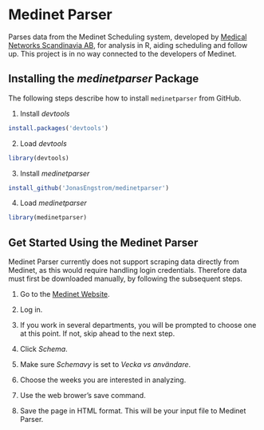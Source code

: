 # Medinet Parser

Parses data from the Medinet Scheduling system, developed by [Medical Networks Scandinavia AB](https://www.medinetworks.se), for analysis in R, aiding scheduling and follow up. This project is in no way connected to the developers of Medinet.

## Installing the *medinetparser* Package

The following steps describe how to install `medinetparser` from GitHub.

1. Install *devtools*
```r
install.packages('devtools')
```
2. Load *devtools*
```r
library(devtools)
```
3. Install *medinetparser*
```r
install_github('JonasEngstrom/medinetparser')
```
4. Load *medinetparser*
```r
library(medinetparser)
```

## Get Started Using the Medinet Parser

Medinet Parser currently does not support scraping data directly from Medinet, as this would require handling login credentials. Therefore data must first be downloaded manually, by following the subsequent steps.

1. Go to the [Medinet Website](https://medinet.se).

2. Log in.

3. If you work in several departments, you will be prompted to choose one at this point. If not, skip ahead to the next step.

4. Click *Schema*.

5. Make sure *Schemavy* is set to *Vecka vs användare*.

6. Choose the weeks you are interested in analyzing.

7. Use the web brower’s save command.

8. Save the page in HTML format. This will be your input file to Medinet Parser.
